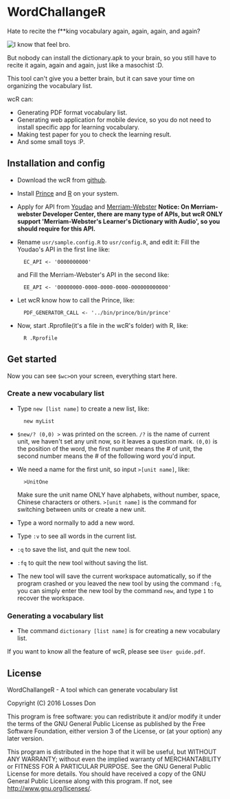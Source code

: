  WordChallangeR
================

Hate to recite the f**king vocabulary again, again, again, and again?

![I know that feel bro.](http://7fvi7e.com1.z0.glb.clouddn.com/notalone)

But nobody can install the dictionary.apk to your brain, so you still have to 
recite it again, again and again, just like a masochist :D.

This tool can't give you a better brain, but it can save your time on organizing
the vocabulary list.

wcR can:
* Generating PDF format vocabulary list.
* Generating web application for mobile device, so you do not need to install
  specific app for learning vocabulary.
* Making test paper for you to check the learning result.
* And some small toys :P.

 Installation and config
-------------------------
* Download the wcR from [github](https://github.com/Losses/WordChallengeR.git).
* Install [Prince](http://www.princexml.com/download/) and 
   [R](https://www.r-project.org/) on your system.
* Apply for API from [Youdao](http://fanyi.youdao.com/openapi?path=data-mode)
   and [Merriam-Webster](http://www.dictionaryapi.com/)
   **Notice: On Merriam-webster Developer Center, there are many type of APIs,
   but wcR ONLY support 'Merriam-Webster's Learner's Dictionary with Audio', 
   so you should require for this API.**
* Rename `usr/sample.config.R` to `usr/config.R`, and edit it: Fill the Youdao's
   API in the first line like: 

        EC_API <- '0000000000'

   and Fill the Merriam-Webster's API in the second like:

        EE_API <- '00000000-0000-0000-0000-000000000000'

* Let wcR know how to call the Prince, like:

        PDF_GENERATOR_CALL <- '../bin/prince/bin/prince'

* Now, start .Rprofile(it's a file in the wcR's folder) with R, like:

        R .Rprofile

 Get started
-------------
Now you can see `$wc>`on your screen, everything start here.

### Create a new vocabulary list
* Type `new [list name]` to create a new list, like:

        new myList

* `$new/? (0,0) >` was printed on the screen. `/?` is the name of current unit,
  we haven't set any unit now, so it leaves a question mark. `(0,0)` is the 
  position of the word, the first number means the # of unit, the second number
  means the # of the following word you'd input.
* We need a name for the first unit, so input `>[unit name]`, like:

        >UnitOne

  Make sure the unit name ONLY have alphabets, without number, space, Chinese
  characters or others. `>[unit name]` is the command for switching between 
  units or create a new unit.
 * Type a word normally to add a new word.
 * Type `:v` to see all words in the current list.
 * `:q` to save the list, and quit the new tool.
 * `:fq` to quit the new tool without saving the list.
 * The new tool will save the current workspace automatically, so if the program
   crashed or you leaved the new tool by using the command `:fq`, you can simply
   enter the new tool by the command `new`, and type `1` to recover the workspace.
   
### Generating a vocabulary list
 * The command `dictionary [list name]` is for creating a new vocabulary list.

If you want to know all the feature of wcR, please see `User guide.pdf`.

 License
---------
WordChallangeR - A tool which can generate vocabulary list

Copyright (C) 2016 Losses Don

This program is free software: you can redistribute it and/or modify it under the
terms of the GNU General Public License as published by the Free Software 
Foundation, either version 3 of the License, or (at your option) any later version.

This program is distributed in the hope that it will be useful, but WITHOUT ANY 
WARRANTY; without even the implied warranty of MERCHANTABILITY or FITNESS FOR A 
PARTICULAR PURPOSE. See the GNU General Public License for more details.
You should have received a copy of the GNU General Public License along with this 
program. If not, see <http://www.gnu.org/licenses/>.

